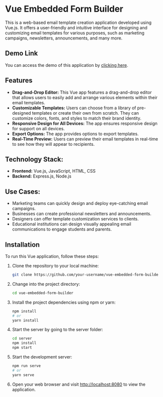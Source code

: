 # Vue Embedded Form Builder

This is a web-based email template creation application developed using Vue.js. It offers a user-friendly and intuitive interface for designing and customizing email templates for various purposes, such as marketing campaigns, newsletters, announcements, and many more.

## Demo Link
You can access the demo of this application by [clicking here](https://drive.google.com/drive/folders/1dlRXH7mHhvQlkb6Nudyks_XpTyF3V6ZJ?usp=sharing).

## Features

- **Drag-and-Drop Editor:** This Vue app features a drag-and-drop editor that allows users to easily add and arrange various elements within their email templates.
- **Customizable Templates:** Users can choose from a library of pre-designed templates or create their own from scratch. They can customize colors, fonts, and styles to match their brand identity.
- **Responsive Design for All Devices:** The app ensures responsive design for support on all devices.
- **Export Options:** The app provides options to export templates.
- **Real-Time Preview:** Users can preview their email templates in real-time to see how they will appear to recipients.

## Technology Stack:

- **Frontend:** Vue.js, JavaScript, HTML, CSS
- **Backend:** Express.js, Node.js

## Use Cases:

- Marketing teams can quickly design and deploy eye-catching email campaigns.
- Businesses can create professional newsletters and announcements.
- Designers can offer template customization services to clients.
- Educational institutions can design visually appealing email communications to engage students and parents.

## Installation

To run this Vue application, follow these steps:

1. Clone the repository to your local machine:
    ```sh
    git clone https://github.com/your-username/vue-embedded-form-builder.git
    ```

2. Change into the project directory:
    ```sh
    cd vue-embedded-form-builder
    ```

3. Install the project dependencies using npm or yarn:
    ```sh
    npm install
    # or
    yarn install
    ```

4. Start the server by going to the server folder:
    ```sh
    cd server
    npm install
    npm start
    ```

5. Start the development server:
    ```sh
    npm run serve
    # or
    yarn serve
    ```

6. Open your web browser and visit [http://localhost:8080](http://localhost:8080) to view the application.
